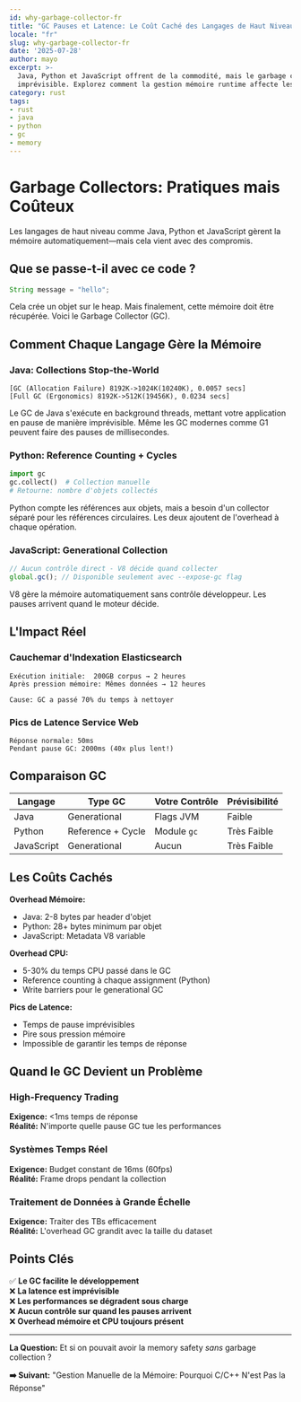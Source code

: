 ```yaml
---
id: why-garbage-collector-fr
title: "GC Pauses et Latence: Le Coût Caché des Langages de Haut Niveau"
locale: "fr"
slug: why-garbage-collector-fr
date: '2025-07-28'
author: mayo
excerpt: >-
  Java, Python et JavaScript offrent de la commodité, mais le garbage collection introduit une latence 
  imprévisible. Explorez comment la gestion mémoire runtime affecte les performances des systèmes réels.
category: rust
tags:
- rust
- java
- python
- gc
- memory
---
```


# Garbage Collectors: Pratiques mais Coûteux

Les langages de haut niveau comme Java, Python et JavaScript gèrent la mémoire automatiquement—mais cela vient avec des compromis.

## Que se passe-t-il avec ce code ?

```java
String message = "hello";
```

Cela crée un objet sur le heap. Mais finalement, cette mémoire doit être récupérée. Voici le Garbage Collector (GC).

## Comment Chaque Langage Gère la Mémoire

### Java: Collections Stop-the-World
```
[GC (Allocation Failure) 8192K->1024K(10240K), 0.0057 secs]
[Full GC (Ergonomics) 8192K->512K(19456K), 0.0234 secs]
```

Le GC de Java s'exécute en background threads, mettant votre application en pause de manière imprévisible. Même les GC modernes comme G1 peuvent faire des pauses de millisecondes.

### Python: Reference Counting + Cycles
```python
import gc
gc.collect()  # Collection manuelle
# Retourne: nombre d'objets collectés
```

Python compte les références aux objets, mais a besoin d'un collector séparé pour les références circulaires. Les deux ajoutent de l'overhead à chaque opération.

### JavaScript: Generational Collection
```javascript
// Aucun contrôle direct - V8 décide quand collecter
global.gc(); // Disponible seulement avec --expose-gc flag
```

V8 gère la mémoire automatiquement sans contrôle développeur. Les pauses arrivent quand le moteur décide.

## L'Impact Réel

### Cauchemar d'Indexation Elasticsearch
```
Exécution initiale:  200GB corpus → 2 heures
Après pression mémoire: Mêmes données → 12 heures

Cause: GC a passé 70% du temps à nettoyer
```

### Pics de Latence Service Web
```
Réponse normale: 50ms
Pendant pause GC: 2000ms (40x plus lent!)
```

## Comparaison GC

| Langage    | Type GC           | Votre Contrôle | Prévisibilité  |
|------------|-------------------|----------------|----------------|
| Java       | Generational      | Flags JVM      | Faible         |
| Python     | Reference + Cycle | Module `gc`    | Très Faible    |
| JavaScript | Generational      | Aucun          | Très Faible    |

## Les Coûts Cachés

**Overhead Mémoire:**
- Java: 2-8 bytes par header d'objet
- Python: 28+ bytes minimum par objet  
- JavaScript: Metadata V8 variable

**Overhead CPU:**
- 5-30% du temps CPU passé dans le GC
- Reference counting à chaque assignment (Python)
- Write barriers pour le generational GC

**Pics de Latence:**
- Temps de pause imprévisibles
- Pire sous pression mémoire
- Impossible de garantir les temps de réponse

## Quand le GC Devient un Problème

### High-Frequency Trading
**Exigence:** <1ms temps de réponse  
**Réalité:** N'importe quelle pause GC tue les performances

### Systèmes Temps Réel  
**Exigence:** Budget constant de 16ms (60fps)  
**Réalité:** Frame drops pendant la collection

### Traitement de Données à Grande Échelle
**Exigence:** Traiter des TBs efficacement  
**Réalité:** L'overhead GC grandit avec la taille du dataset

## Points Clés

✅ **Le GC facilite le développement**  
❌ **La latence est imprévisible**  
❌ **Les performances se dégradent sous charge**  
❌ **Aucun contrôle sur quand les pauses arrivent**  
❌ **Overhead mémoire et CPU toujours présent**

---

**La Question:** Et si on pouvait avoir la memory safety *sans* garbage collection ?

**➡️ Suivant:** "Gestion Manuelle de la Mémoire: Pourquoi C/C++ N'est Pas la Réponse"